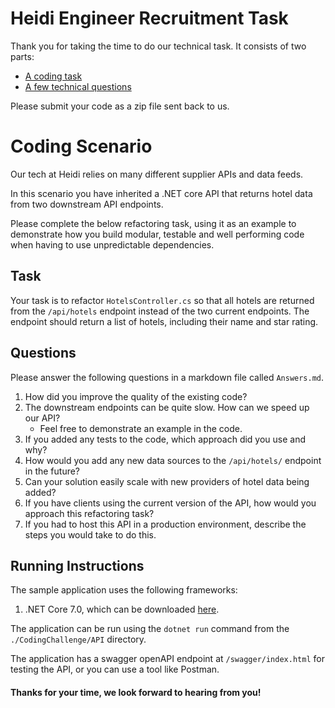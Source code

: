 # Heidi Engineer Recruitment Task

Thank you for taking the time to do our technical task. It consists of two parts:

- [A coding task](#coding-scenario)
- [A few technical questions](#questions)

Please submit your code as a zip file sent back to us.

# Coding Scenario

Our tech at Heidi relies on many different supplier APIs and data feeds.

In this scenario you have inherited a .NET core API that returns hotel data from two downstream API endpoints.

Please complete the below refactoring task, using it as an example to demonstrate how you build modular, testable and well performing code when having to use unpredictable dependencies.

## Task

Your task is to refactor `HotelsController.cs` so that all hotels are returned from the `/api/hotels` endpoint instead of the two current endpoints.
The endpoint should return a list of hotels, including their name and star rating.

## Questions

Please answer the following questions in a markdown file called `Answers.md`.

1. How did you improve the quality of the existing code?
2. The downstream endpoints can be quite slow. How can we speed up our API?
   - Feel free to demonstrate an example in the code.
3. If you added any tests to the code, which approach did you use and why?
4. How would you add any new data sources to the `/api/hotels/` endpoint in the future?
5. Can your solution easily scale with new providers of hotel data being added?
6. If you have clients using the current version of the API, how would you approach this refactoring task?
7. If you had to host this API in a production environment, describe the steps you would take to do this.

## Running Instructions

The sample application uses the following frameworks:

1. .NET Core 7.0, which can be downloaded [here](https://dotnet.microsoft.com/en-us/download/dotnet/7.0).

The application can be run using the `dotnet run` command from the `./CodingChallenge/API` directory.

The application has a swagger openAPI endpoint at `/swagger/index.html` for testing the API, or you can use a tool like Postman.

#### Thanks for your time, we look forward to hearing from you!
